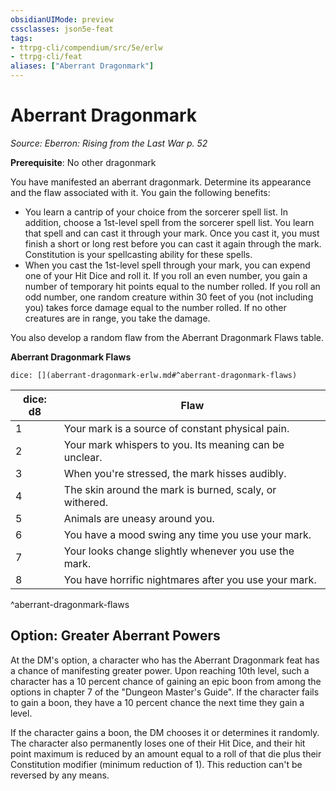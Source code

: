 ```yaml
---
obsidianUIMode: preview
cssclasses: json5e-feat
tags:
- ttrpg-cli/compendium/src/5e/erlw
- ttrpg-cli/feat
aliases: ["Aberrant Dragonmark"]
---
```

# Aberrant Dragonmark
*Source: Eberron: Rising from the Last War p. 52*  

**Prerequisite**: No other dragonmark

You have manifested an aberrant dragonmark. Determine its appearance and the flaw associated with it. You gain the following benefits:

- You learn a cantrip of your choice from the sorcerer spell list. In addition, choose a 1st-level spell from the sorcerer spell list. You learn that spell and can cast it through your mark. Once you cast it, you must finish a short or long rest before you can cast it again through the mark. Constitution is your spellcasting ability for these spells.  
- When you cast the 1st-level spell through your mark, you can expend one of your Hit Dice and roll it. If you roll an even number, you gain a number of temporary hit points equal to the number rolled. If you roll an odd number, one random creature within 30 feet of you (not including you) takes force damage equal to the number rolled. If no other creatures are in range, you take the damage.  

You also develop a random flaw from the Aberrant Dragonmark Flaws table.

**Aberrant Dragonmark Flaws**

`dice: [](aberrant-dragonmark-erlw.md#^aberrant-dragonmark-flaws)`

| dice: d8 | Flaw |
|----------|------|
| 1 | Your mark is a source of constant physical pain. |
| 2 | Your mark whispers to you. Its meaning can be unclear. |
| 3 | When you're stressed, the mark hisses audibly. |
| 4 | The skin around the mark is burned, scaly, or withered. |
| 5 | Animals are uneasy around you. |
| 6 | You have a mood swing any time you use your mark. |
| 7 | Your looks change slightly whenever you use the mark. |
| 8 | You have horrific nightmares after you use your mark. |
^aberrant-dragonmark-flaws

## Option: Greater Aberrant Powers

At the DM's option, a character who has the Aberrant Dragonmark feat has a chance of manifesting greater power. Upon reaching 10th level, such a character has a 10 percent chance of gaining an epic boon from among the options in chapter 7 of the "Dungeon Master's Guide". If the character fails to gain a boon, they have a 10 percent chance the next time they gain a level.

If the character gains a boon, the DM chooses it or determines it randomly. The character also permanently loses one of their Hit Dice, and their hit point maximum is reduced by an amount equal to a roll of that die plus their Constitution modifier (minimum reduction of 1). This reduction can't be reversed by any means.